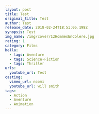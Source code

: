 ```yaml
---
layout: post
title: Test
original_title: Test
author: Test
release_date: 2018-02-24T18:51:05.198Z
synopsis: Test
img_name: /img/cover/12HommesEnColere.jpg
rating: 1
category: Films
hello:
  - tags: Aventure
  - tags: Science-Fiction
  - tags: Thriller
urls:
  youtube_url: Test
casting:
  vimeo_url: noomi
  youtube_url: will smith
tags:
  - Action
  - Aventure
  - Animation
---
```


